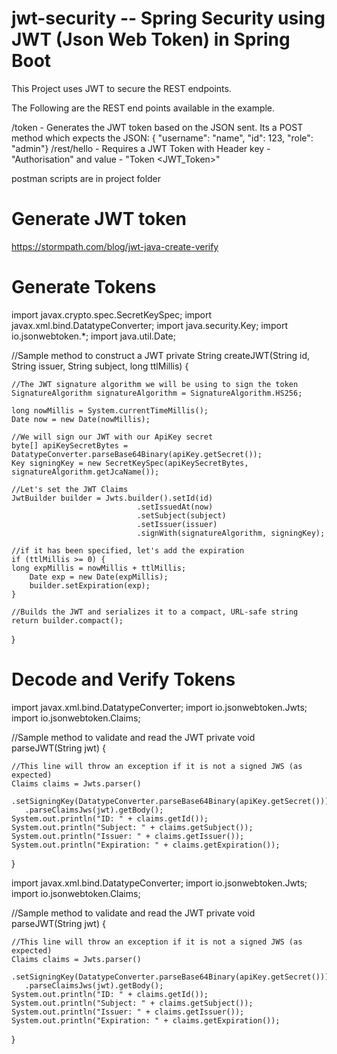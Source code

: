 # jwt-security -- Spring Security using JWT (Json Web Token) in Spring Boot

This Project uses JWT to secure the REST endpoints.

The Following are the REST end points available in the example.

/token - Generates the JWT token based on the JSON sent. Its a POST method which expects the JSON: { "username": "name", "id": 123, "role": "admin"}
/rest/hello - Requires a JWT Token with Header key - "Authorisation" and value - "Token <JWT_Token>"

postman scripts are in project folder

# Generate JWT token 
https://stormpath.com/blog/jwt-java-create-verify

# Generate Tokens

import javax.crypto.spec.SecretKeySpec;
import javax.xml.bind.DatatypeConverter;
import java.security.Key;
import io.jsonwebtoken.*;
import java.util.Date;    
 
//Sample method to construct a JWT
private String createJWT(String id, String issuer, String subject, long ttlMillis) {
 
    //The JWT signature algorithm we will be using to sign the token
    SignatureAlgorithm signatureAlgorithm = SignatureAlgorithm.HS256;
 
    long nowMillis = System.currentTimeMillis();
    Date now = new Date(nowMillis);
 
    //We will sign our JWT with our ApiKey secret
    byte[] apiKeySecretBytes = DatatypeConverter.parseBase64Binary(apiKey.getSecret());
    Key signingKey = new SecretKeySpec(apiKeySecretBytes, signatureAlgorithm.getJcaName());
 
    //Let's set the JWT Claims
    JwtBuilder builder = Jwts.builder().setId(id)
                                .setIssuedAt(now)
                                .setSubject(subject)
                                .setIssuer(issuer)
                                .signWith(signatureAlgorithm, signingKey);
 
    //if it has been specified, let's add the expiration
    if (ttlMillis >= 0) {
    long expMillis = nowMillis + ttlMillis;
        Date exp = new Date(expMillis);
        builder.setExpiration(exp);
    }
 
    //Builds the JWT and serializes it to a compact, URL-safe string
    return builder.compact();
}




# Decode and Verify Tokens

import javax.xml.bind.DatatypeConverter;
import io.jsonwebtoken.Jwts;
import io.jsonwebtoken.Claims;

//Sample method to validate and read the JWT
private void parseJWT(String jwt) {

    //This line will throw an exception if it is not a signed JWS (as expected)
    Claims claims = Jwts.parser()         
       .setSigningKey(DatatypeConverter.parseBase64Binary(apiKey.getSecret()))
       .parseClaimsJws(jwt).getBody();
    System.out.println("ID: " + claims.getId());
    System.out.println("Subject: " + claims.getSubject());
    System.out.println("Issuer: " + claims.getIssuer());
    System.out.println("Expiration: " + claims.getExpiration());
}

import javax.xml.bind.DatatypeConverter;
import io.jsonwebtoken.Jwts;
import io.jsonwebtoken.Claims;
 
//Sample method to validate and read the JWT
private void parseJWT(String jwt) {
 
    //This line will throw an exception if it is not a signed JWS (as expected)
    Claims claims = Jwts.parser()         
       .setSigningKey(DatatypeConverter.parseBase64Binary(apiKey.getSecret()))
       .parseClaimsJws(jwt).getBody();
    System.out.println("ID: " + claims.getId());
    System.out.println("Subject: " + claims.getSubject());
    System.out.println("Issuer: " + claims.getIssuer());
    System.out.println("Expiration: " + claims.getExpiration());
}